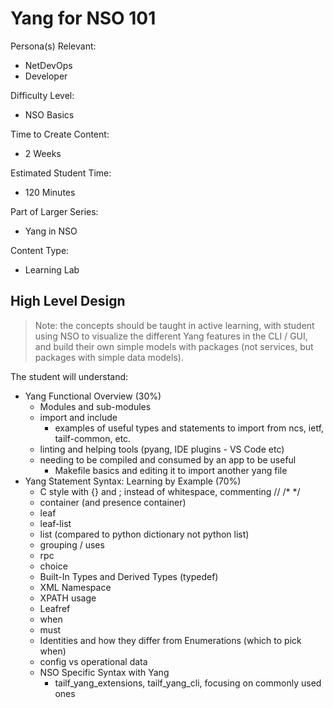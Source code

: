 # Yang for NSO 101

Persona(s) Relevant:

- NetDevOps
- Developer

Difficulty Level:

- NSO Basics

Time to Create Content:

- 2 Weeks

Estimated Student Time:

- 120 Minutes

Part of Larger Series:

- Yang in NSO

Content Type:

- Learning Lab

## High Level Design

> Note: the concepts should be taught in active learning, with student using NSO to visualize the different Yang features in the CLI / GUI, and build their own simple models with packages (not services, but packages with simple data models).

The student will understand:

- Yang Functional Overview (30%)
  - Modules and sub-modules
  - import and include
    - examples of useful types and statements to import from ncs, ietf, tailf-common, etc. 
  - linting and helping tools (pyang, IDE plugins - VS Code etc)
  - needing to be compiled and consumed by an app to be useful
    - Makefile basics and editing it to import another yang file
- Yang Statement Syntax: Learning by Example (70%)
  - C style with {} and ; instead of whitespace, commenting // /* */ 
  - container (and presence container)
  - leaf
  - leaf-list
  - list (compared to python dictionary not python list)
  - grouping / uses
  - rpc 
  - choice 
  - Built-In Types and Derived Types (typedef)
  - XML Namespace
  - XPATH usage 
  - Leafref
  - when
  - must
  - Identities and how they differ from Enumerations (which to pick when)
  - config vs operational data
  - NSO Specific Syntax with Yang
    - tailf_yang_extensions, tailf_yang_cli, focusing on commonly used ones 